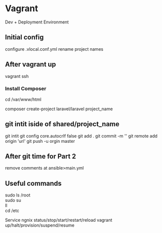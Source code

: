 # Vagrant 

Dev + Deployment Environment 

## Initial config

configure .vlocal.conf.yml rename project names

## After vagrant up

vagrant ssh

### Install Composer
cd /var/www/html

composer create-project laravel/laravel project_name

## git intit iside of shared/project_name

git intit
git config core.autocrlf false
git add .
git commit -m ''
git remote add origin 'url'
git push -u orgin master

## After git time for Part 2

remove comments at ansible>main.yml

## Useful commands

sudo ls /root  
sudo su  
ll  
cd /etc

Service ngnix status/stop/start/restart/reload
vagrant up/halt/provision/suspend/resume
